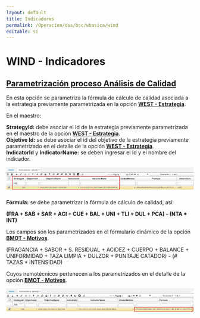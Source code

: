 ```yaml
---
layout: default
title: Indicadores
permalink: /Operacion/dss/bsc/wbasica/wind
editable: si
---
```


# WIND - Indicadores

## [Parametrización proceso Análisis de Calidad](http://docs.oasiscom.com/Operacion/dss/bsc/wbasica/wind#parametrización-proceso-análisis-de-calidad)

En esta opción se parametriza la fórmula de cálculo de calidad asociada a la estrategia previamente parametrizada en la opción [**WEST - Estrategia**](http://docs.oasiscom.com/Operacion/dss/bsc/wbasica/west).  

En el maestro:  

**StrategyId:** debe asociar el Id de la estrategia previamente parametrizada en el maestro de la opción [**WEST - Estrategia**](http://docs.oasiscom.com/Operacion/dss/bsc/wbasica/west).  
**Objetive Id:** se debe asociar el id del objetivo de la estrategia previamente parametrizado en el detalle de la opción [**WEST - Estrategia**](http://docs.oasiscom.com/Operacion/dss/bsc/wbasica/west).  
**IndicatorId** y **IndicatorName:** se deben ingresar el Id y el nombre del indicador.  

![](wind.png)

**Fórmula:** se debe parametrizar la fórmula de cálculo de calidad, así:  

**(FRA + SAB + SAR + ACI + CUE + BAL + UNI + TLI + DUL + PCA) - (NTA * INT)**

Los campos son los parametrizados en el formulario dinámico de la opción [**BMOT - Motivos**](http://docs.oasiscom.com/Operacion/common/bsistema/bmot#parametrización-formularios-dinámicos-opción-aana---análisis-de-calidad).  

(FRAGANCIA + SABOR + S. RESIDUAL + ACIDEZ + CUERPO + BALANCE + UNIFORMIDAD + TAZA LIMPIA + DULZOR + PUNTAJE CATADOR) - (# TAZAS * INTENSIDAD)  

Cuyos nemotécnicos pertenecen a los parametrizados en el detalle de la opción [**BMOT - Motivos**](http://docs.oasiscom.com/Operacion/common/bsistema/bmot#parametrización-formularios-dinámicos-opción-aana---análisis-de-calidad).  

![](wind1.png)




